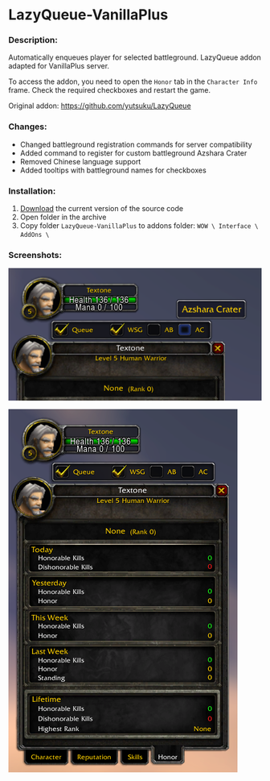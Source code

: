 # LazyQueue-VanillaPlus

### Description:
Automatically enqueues player for selected battleground. LazyQueue addon adapted for VanillaPlus server.

To access the addon, you need to open the `Honor` tab in the `Character Info` frame. Check the required checkboxes and restart the game.

Original addon: https://github.com/yutsuku/LazyQueue

### Changes:
* Changed battleground registration commands for server compatibility
* Added command to register for custom battleground Azshara Crater
* Removed Chinese language support
* Added tooltips with battleground names for checkboxes

### Installation:
1. [Download](https://github.com/for-wow/lazy-queue-vanillaplus/archive/refs/heads/main.zip) the current version of the source code
2. Open folder in the archive
3. Copy folder `LazyQueue-VanillaPlus` to addons folder: `WOW \ Interface \ AddOns \`

### Screenshots:

![Addon screenshot #1](IMG_1.png)

![Addon screenshot #2](IMG_2.png)
